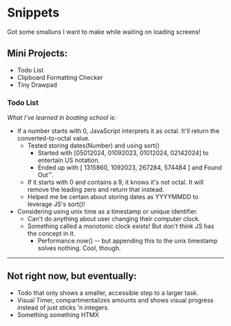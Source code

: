 # Snippets

Got some smalluns I want to make while waiting on loading screens!

## Mini Projects:
* Todo List
* Clipboard Formatting Checker
* Tiny Drawpad

### Todo List
*What I've learned in boating school is:*
* If a number starts with 0, JavaScript interprets it as octal. It'll return the converted-to-octal value.
	* Tested storing dates(Number) and using sort()
		* Started with [05012024, 01092023, 01012024, 02142024] to entertain US notation.
		* Ended up with [ 1315860, 1092023, 267284, 574484 ] and Found Out™.
	* If it starts with 0 and contains a 9, it knows it's not octal. It will remove the leading zero and return that instead.
	* Helped me be certain about storing dates as YYYYMMDD to leverage JS's sort()!
* Considering using unix time as a timestamp or unique identifier.
	* Can't do anything about user changing their computer clock.
	* Something called a monotonic clock exists! But don't think JS has the concept in it.
		* Performance.now() -- but appending this to the unix timestamp solves nothing. Cool, though.

		


-----

## Not right now, but eventually:
* Todo that only shows a smaller, accessible step to a larger task.
* Visual Timer, compartmentalizes amounts and shows visual progress instead of just sticks 'n integers.
* Something something HTMX

